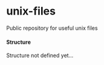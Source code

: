 unix-files
==========

Public repository for useful unix files

#### Structure

Structure not defined yet...
